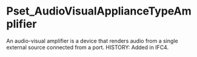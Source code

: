 # Pset_AudioVisualApplianceTypeAmplifier

An audio-visual amplifier is a device that renders audio from a single external source connected from a port. HISTORY: Added in IFC4.
